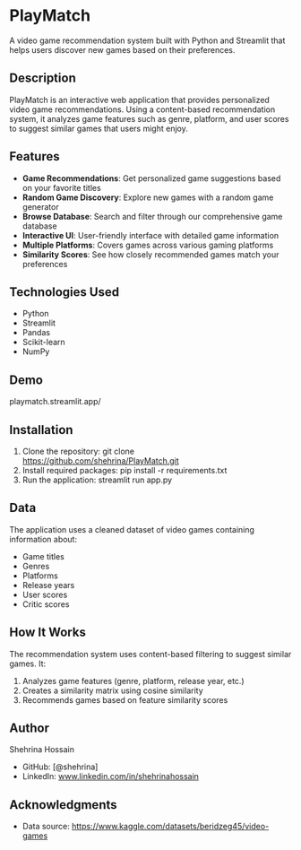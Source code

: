 # PlayMatch

A video game recommendation system built with Python and Streamlit that helps users discover new games based on their preferences.

## Description

PlayMatch is an interactive web application that provides personalized video game recommendations. Using a content-based recommendation system, it analyzes game features such as genre, platform, and user scores to suggest similar games that users might enjoy.

## Features

- **Game Recommendations**: Get personalized game suggestions based on your favorite titles
- **Random Game Discovery**: Explore new games with a random game generator
- **Browse Database**: Search and filter through our comprehensive game database
- **Interactive UI**: User-friendly interface with detailed game information
- **Multiple Platforms**: Covers games across various gaming platforms
- **Similarity Scores**: See how closely recommended games match your preferences

## Technologies Used

- Python
- Streamlit
- Pandas
- Scikit-learn
- NumPy

## Demo

playmatch.streamlit.app/

## Installation

1. Clone the repository: 
git clone https://github.com/shehrina/PlayMatch.git
2. Install required packages: 
pip install -r requirements.txt
3. Run the application: 
streamlit run app.py


## Data

The application uses a cleaned dataset of video games containing information about:
- Game titles
- Genres
- Platforms
- Release years
- User scores
- Critic scores

## How It Works

The recommendation system uses content-based filtering to suggest similar games. It:
1. Analyzes game features (genre, platform, release year, etc.)
2. Creates a similarity matrix using cosine similarity
3. Recommends games based on feature similarity scores

## Author

Shehrina Hossain
- GitHub: [@shehrina]
- LinkedIn: www.linkedin.com/in/shehrinahossain

## Acknowledgments

- Data source: https://www.kaggle.com/datasets/beridzeg45/video-games
